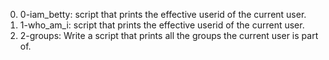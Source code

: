 0. 0-iam_betty: script that prints the effective userid of the current user.	
1. 1-who_am_i: script that prints the effective userid of the current user.	
2. 2-groups: Write a script that prints all the groups the current user is part of.

